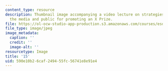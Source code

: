 ```yaml
---
content_type: resource
description: Thumbnail image accompanying a video lecture on strategies to engage
  the media and public for promoting an X Prize.
file: https://ol-ocw-studio-app-production.s3.amazonaws.com/courses/esd-172j-x-prize-workshop-grand-challenges-in-energy-fall-2009/590e10b26caf249455fc56741e8e91e4_15.jpg
file_type: image/jpeg
image_metadata:
  caption: ''
  credit: ''
  image-alt: ''
resourcetype: Image
title: '15'
uid: 590e10b2-6caf-2494-55fc-56741e8e91e4
---
```

